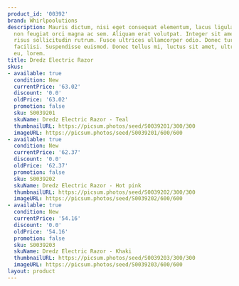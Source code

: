 ```yaml
---
product_id: '00392'
brand: Whirlpoolutions
description: Mauris dictum, nisi eget consequat elementum, lacus ligula molestie metus,
  non feugiat orci magna ac sem. Aliquam erat volutpat. Integer sit amet mauris imperdiet
  risus sollicitudin rutrum. Fusce ultrices ullamcorper odio. Donec turpis. Nulla
  facilisi. Suspendisse euismod. Donec tellus mi, luctus sit amet, ultrices a, convallis
  eu, lorem.
title: Dredz Electric Razor
skus:
- available: true
  condition: New
  currentPrice: '63.02'
  discount: '0.0'
  oldPrice: '63.02'
  promotion: false
  sku: S0039201
  skuName: Dredz Electric Razor - Teal
  thumbnailURL: https://picsum.photos/seed/S0039201/300/300
  imageURL: https://picsum.photos/seed/S0039201/600/600
- available: true
  condition: New
  currentPrice: '62.37'
  discount: '0.0'
  oldPrice: '62.37'
  promotion: false
  sku: S0039202
  skuName: Dredz Electric Razor - Hot pink
  thumbnailURL: https://picsum.photos/seed/S0039202/300/300
  imageURL: https://picsum.photos/seed/S0039202/600/600
- available: true
  condition: New
  currentPrice: '54.16'
  discount: '0.0'
  oldPrice: '54.16'
  promotion: false
  sku: S0039203
  skuName: Dredz Electric Razor - Khaki
  thumbnailURL: https://picsum.photos/seed/S0039203/300/300
  imageURL: https://picsum.photos/seed/S0039203/600/600
layout: product
---
```

